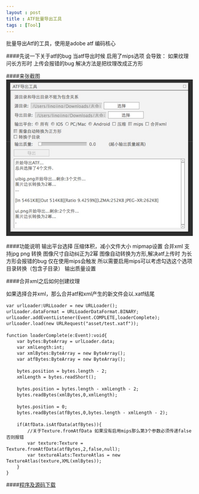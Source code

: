 ```yaml
---
layout : post
title : ATF批量导出工具
tags : [Tool]
---
```


批量导出Atf的工具，使用是adobe atf 编码核心

####先说一下关于atf的bug
	当atf导出时候 启用了mips选项 会导致：
	如果纹理问长方形时 上传会报错的bug
	解决方法是把纹理改成正方形

####来张截图
<img src="/assets/images/atftool_view.png" alt="截图" class="img-rounded">

####功能说明
	输出平台选择
	压缩体积，减小文件大小
	mipmap设置
	合并xml
	支持jpg png 转换
	图像尺寸自动纠正为2幂
	图像自动转换为方形,解决atf上传时 为长方形会报错的bug 仅在使用mips会触发 所以需要启用mips可以考虑勾选这个选项
	目录转换（包含子目录）
	输出质量设置
	
####合并xml之后如何创建纹理

如果选择合并xml，那么合并atf和xml产生的新文件会以.xatf结尾
	
	var urlLoader:URLLoader = new URLLoader();
	urlLoader.dataFormat = URLLoaderDataFormat.BINARY;
	urlLoader.addEventListener(Event.COMPLETE,loaderComplete);
	urlLoader.load(new URLRequest("asset/test.xatf"));
	
	function loaderComplete(e:Event):void{
		var bytes:ByteArray = urlLoader.data;
		var xmlLength:int;
		var xmlBytes:ByteArray = new ByteArray();
		var atfBytes:ByteArray = new ByteArray();
		
		bytes.position = bytes.length - 2;
		xmlLength = bytes.readShort();
		
		bytes.position = bytes.length - xmlLength - 2;
		bytes.readBytes(xmlBytes,0,xmlLength);
		
		bytes.position = 0;
		bytes.readBytes(atfBytes,0,bytes.length - xmlLength - 2);
		
		if(AtfData.isAtfData(atfBytes)){
			//关于Texture.fromAtfData 如果没有启用mips那么第3个参数必须传递false否则报错
			var texture:Texture = Texture.fromAtfData(atfBytes,2,false,null);
			var textureAlats:TextureAtlas = new TextureAtlas(texture,XML(xmlBytes));
		}
	}

####[程序及源码下载](http://zmliu.github.io/2013/11/09/StarlingSwfTool/)
	